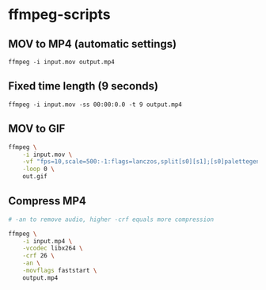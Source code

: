 # ffmpeg-scripts

## MOV to MP4 (automatic settings)
```
ffmpeg -i input.mov output.mp4
```


## Fixed time length (9 seconds)
```
ffmpeg -i input.mov -ss 00:00:0.0 -t 9 output.mp4
```

## MOV to GIF
```bash
ffmpeg \
    -i input.mov \
    -vf "fps=10,scale=500:-1:flags=lanczos,split[s0][s1];[s0]palettegen[p];[s1][p]paletteuse" \
    -loop 0 \
    out.gif
```

## Compress MP4
```bash
# -an to remove audio, higher -crf equals more compression

ffmpeg \
    -i input.mp4 \
    -vcodec libx264 \
    -crf 26 \
    -an \
    -movflags faststart \
    output.mp4
```
